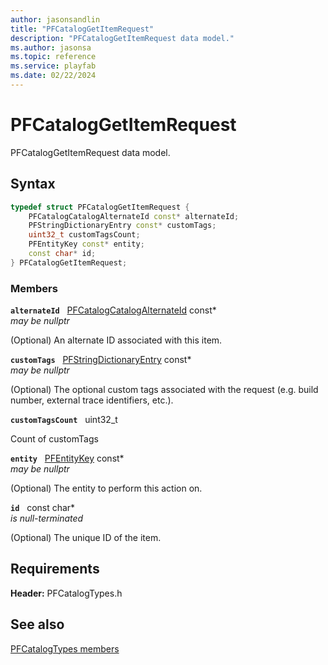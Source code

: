 ```yaml
---
author: jasonsandlin
title: "PFCatalogGetItemRequest"
description: "PFCatalogGetItemRequest data model."
ms.author: jasonsa
ms.topic: reference
ms.service: playfab
ms.date: 02/22/2024
---
```


# PFCatalogGetItemRequest  

PFCatalogGetItemRequest data model.  

## Syntax  
  
```cpp
typedef struct PFCatalogGetItemRequest {  
    PFCatalogCatalogAlternateId const* alternateId;  
    PFStringDictionaryEntry const* customTags;  
    uint32_t customTagsCount;  
    PFEntityKey const* entity;  
    const char* id;  
} PFCatalogGetItemRequest;  
```
  
### Members  
  
**`alternateId`** &nbsp; [PFCatalogCatalogAlternateId](pfcatalogcatalogalternateid.md) const*  
*may be nullptr*  
  
(Optional) An alternate ID associated with this item.
  
**`customTags`** &nbsp; [PFStringDictionaryEntry](../../pftypes/structs/pfstringdictionaryentry.md) const*  
*may be nullptr*  
  
(Optional) The optional custom tags associated with the request (e.g. build number, external trace identifiers, etc.).
  
**`customTagsCount`** &nbsp; uint32_t  
  
Count of customTags
  
**`entity`** &nbsp; [PFEntityKey](../../pftypes/structs/pfentitykey-c.md) const*  
*may be nullptr*  
  
(Optional) The entity to perform this action on.
  
**`id`** &nbsp; const char*  
*is null-terminated*  
  
(Optional) The unique ID of the item.
  
  
## Requirements  
  
**Header:** PFCatalogTypes.h
  
## See also  
[PFCatalogTypes members](../pfcatalogtypes_members.md)  

  
  
